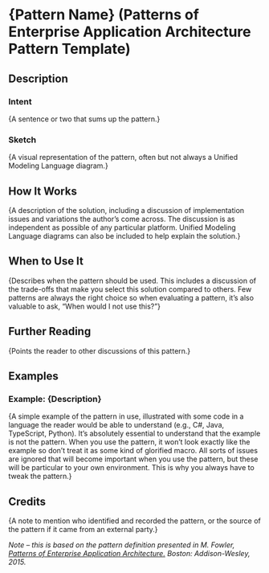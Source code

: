 # {Pattern Name} (Patterns of Enterprise Application Architecture Pattern Template)

## Description

### Intent

{A sentence or two that sums up the pattern.}

### Sketch

{A visual representation of the pattern, often but not always a Unified Modeling Language diagram.}

## How It Works

{A description of the solution, including a discussion of implementation issues and variations the author’s come across. The discussion is as independent as possible of any particular platform. Unified Modeling Language diagrams can also be included to help explain the solution.}

## When to Use It

{Describes when the pattern should be used. This includes a discussion of the trade-offs that make you select this solution compared to others. Few patterns are always the right choice so when evaluating a pattern, it’s also valuable to ask, “When would I not use this?”}

## Further Reading

{Points the reader to other discussions of this pattern.}

## Examples

### Example: {Description}

{A simple example of the pattern in use, illustrated with some code in a language the reader would be able to understand (e.g., C#, Java, TypeScript, Python). It’s absolutely essential to understand that the example is not the pattern. When you use the pattern, it won’t look exactly like the example so don’t treat it as some kind of glorified macro. All sorts of issues are ignored that will become important when you use the pattern, but these will be particular to your own environment. This is why you always have to tweak the pattern.}

## Credits

{A note to mention who identified and recorded the pattern, or the source of the pattern if it came from an external party.}

_Note – this is based on the pattern definition presented in M. Fowler, <u>Patterns of Enterprise Application Architecture.</u> Boston: Addison-Wesley, 2015._
